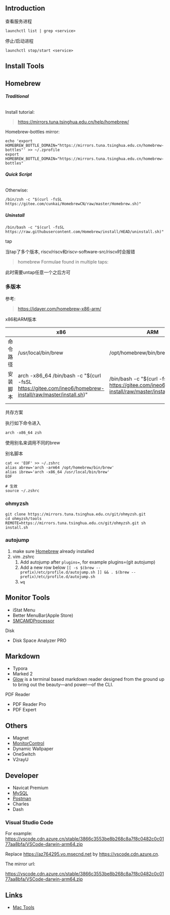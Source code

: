 ## Introduction



查看服务进程

```shell
launchctl list | grep <service>
```

停止/启动进程

```shell
launchctl stop/start <service>
```





## Install Tools

## Homebrew

<!-- tabs:start -->

###### **Traditional**

Install tutorial:

> https://mirrors.tuna.tsinghua.edu.cn/help/homebrew/

Homebrew-bottles mirror:

```shell
echo 'export HOMEBREW_BOTTLE_DOMAIN="https://mirrors.tuna.tsinghua.edu.cn/homebrew-bottles"' >> ~/.zprofile
export HOMEBREW_BOTTLE_DOMAIN="https://mirrors.tuna.tsinghua.edu.cn/homebrew-bottles"
```

###### **Quick Script**

Otherwise:

```shell
/bin/zsh -c "$(curl -fsSL https://gitee.com/cunkai/HomebrewCN/raw/master/Homebrew.sh)"
```


##### **Uninstall**

```shell
/bin/bash -c "$(curl -fsSL https://raw.githubusercontent.com/Homebrew/install/HEAD/uninstall.sh)"
```

<!-- tabs:end -->



tap

当tap了多个版本, riscv/riscv和riscv-software-src/riscv时会报错

>  homebrew Formulae found in multiple taps:

此时需要untap任意一个之后方可



### 多版本

参考:

> https://idayer.com/homebrew-x86-arm/



x86和ARM版本

|          | x86                                                          | ARM                                                          |
| -------- | ------------------------------------------------------------ | ------------------------------------------------------------ |
| 命令路径 | /usr/local/bin/brew                                          | /opt/homebrew/bin/brew                                       |
| 安装脚本 | arch -x86_64 /bin/bash -c "$(curl -fsSL https://gitee.com/ineo6/homebrew-install/raw/master/install.sh)" | /bin/bash -c "$(curl -fsSL https://gitee.com/ineo6/homebrew-install/raw/master/install.sh)" |
|          |                                                              |                                                              |

共存方案 



执行如下命令进入

```shell
arch -x86_64 zsh
```

使用别名来调用不同的brew

别名脚本

```shell
cat << 'EOF' >> ~/.zshrc
alias abrew='arch -arm64 /opt/homebrew/bin/brew'
alias ibrew='arch -x86_64 /usr/local/bin/brew'
EOF

# 生效
source ~/.zshrc
```



### ohmyzsh

```shell
git clone https://mirrors.tuna.tsinghua.edu.cn/git/ohmyzsh.git
cd ohmyzsh/tools
REMOTE=https://mirrors.tuna.tsinghua.edu.cn/git/ohmyzsh.git sh install.sh
```

### autojump

1. make sure [Homebrew](/docs/CS/OS/mac/Tools/Software.md?id=Homebrew) already installed
2. vim .zshrc
   1. Add autojump after `plugins=`, for example plugins=(git autojump)
   2. Add a new row below `[[ -s $(brew --prefix)/etc/profile.d/autojump.sh ]] && . $(brew --prefix)/etc/profile.d/autojump.sh`
   3. `wq`

## Monitor Tools

- iStat Menu
- Better MenuBar(Apple Store)
- [SMCAMDProcessor](https://github.com/trulyspinach/SMCAMDProcessor)

Disk

- Disk Space Analyzer PRO

## Markdown

- Typora
- Marked 2
- [Glow](https://github.com/charmbracelet/glow) is a terminal based markdown reader designed from the ground up to bring out the beauty—and power—of the CLI.

PDF Reader

- PDF Reader Pro
- PDF Expert

## Others

- Magnet
- [MonitorControl](https://github.com/MonitorControl/MonitorControl)
- Dynamic Wallpaper
- OneSwitch
- V2rayU

## Developer

- Navicat Premium
- [MySQL](https://dev.mysql.com/downloads/mysql/)
- [Postman](https://www.postman.com/downloads/?utm_source=postman-home)
- Charles
- Dash

### Visual Studio Code

For example: https://vscode.cdn.azure.cn/stable/3866c3553be8b268c8a7f8c0482c0c0177aa8bfa/VSCode-darwin-arm64.zip

Replace https://az764295.vo.msecnd.net by https://vscode.cdn.azure.cn.

The mirror url:

https://vscode.cdn.azure.cn/stable/3866c3553be8b268c8a7f8c0482c0c0177aa8bfa/VSCode-darwin-arm64.zip

## Links

- [Mac Tools](/docs/CS/OS/mac/Tools/Tools.md)
